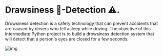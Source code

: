 # Drawsiness 🥱-Detection ⚠️.
Drowsiness detection is a safety technology that can prevent accidents that are caused by drivers who fell asleep while driving. The objective of this intermediate Python project is to build a drowsiness detection system that will detect that a person's eyes are closed for a few seconds.



![img](https://user-images.githubusercontent.com/101108540/171376466-235c00aa-d25e-49bb-8562-863b780fbc4c.jpeg)
